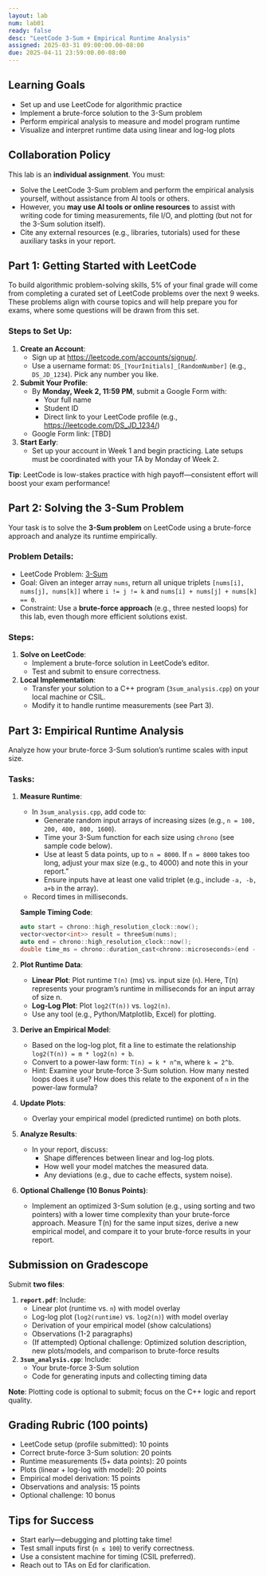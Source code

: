 ```yaml
---
layout: lab  
num: lab01  
ready: false  
desc: "LeetCode 3-Sum + Empirical Runtime Analysis"  
assigned: 2025-03-31 09:00:00.00-08:00  
due: 2025-04-11 23:59:00.00-08:00  
---
```


## Learning Goals  
- Set up and use LeetCode for algorithmic practice  
- Implement a brute-force solution to the 3-Sum problem  
- Perform empirical analysis to measure and model program runtime  
- Visualize and interpret runtime data using linear and log-log plots  

## Collaboration Policy  
This lab is an **individual assignment**. You must:  
- Solve the LeetCode 3-Sum problem and perform the empirical analysis yourself, without assistance from AI tools or others.  
- However, you **may use AI tools or online resources** to assist with writing code for timing measurements, file I/O, and plotting (but not for the 3-Sum solution itself).  
- Cite any external resources (e.g., libraries, tutorials) used for these auxiliary tasks in your report.  

## Part 1: Getting Started with LeetCode  
To build algorithmic problem-solving skills, 5% of your final grade will come from completing a curated set of LeetCode problems over the next 9 weeks. These problems align with course topics and will help prepare you for exams, where some questions will be drawn from this set.  

### Steps to Set Up:  
1. **Create an Account**:  
   - Sign up at <https://leetcode.com/accounts/signup/>.  
   - Use a username format: `DS_[YourInitials]_[RandomNumber]` (e.g., `DS_JD_1234`). Pick any number you like.  
2. **Submit Your Profile**:  
   - By **Monday, Week 2, 11:59 PM**, submit a Google Form with:  
     - Your full name  
     - Student ID  
     - Direct link to your LeetCode profile (e.g., <https://leetcode.com/DS_JD_1234/>)  
   - Google Form link: [TBD]  
3. **Start Early**:  
   - Set up your account in Week 1 and begin practicing. Late setups must be coordinated with your TA by Monday of Week 2.  

**Tip**: LeetCode is low-stakes practice with high payoff—consistent effort will boost your exam performance!  

## Part 2: Solving the 3-Sum Problem  
Your task is to solve the **3-Sum problem** on LeetCode using a brute-force approach and analyze its runtime empirically.  

### Problem Details:  
- LeetCode Problem: [3-Sum](https://leetcode.com/problems/3sum/)  
- Goal: Given an integer array `nums`, return all unique triplets `[nums[i], nums[j], nums[k]]` where `i != j != k` and `nums[i] + nums[j] + nums[k] == 0`.  
- Constraint: Use a **brute-force approach** (e.g., three nested loops) for this lab, even though more efficient solutions exist.  

### Steps:  
1. **Solve on LeetCode**:  
   - Implement a brute-force solution in LeetCode’s editor.  
   - Test and submit to ensure correctness.  
2. **Local Implementation**:  
   - Transfer your solution to a C++ program (`3sum_analysis.cpp`) on your local machine or CSIL.  
   - Modify it to handle runtime measurements (see Part 3).  

## Part 3: Empirical Runtime Analysis  
Analyze how your brute-force 3-Sum solution’s runtime scales with input size.  

### Tasks:  
1. **Measure Runtime**:  
   - In `3sum_analysis.cpp`, add code to:  
     - Generate random input arrays of increasing sizes (e.g., `n = 100, 200, 400, 800, 1600`).  
     - Time your 3-Sum function for each size using `chrono` (see sample code below).  
     - Use at least 5 data points, up to `n = 8000`.  If `n = 8000` takes too long, adjust your max size (e.g., to 4000) and note this in your report.”
     - Ensure inputs have at least one valid triplet (e.g., include `-a, -b, a+b` in the array).  
   - Record times in milliseconds.  

   **Sample Timing Code**:  
   ```cpp
   auto start = chrono::high_resolution_clock::now();
   vector<vector<int>> result = threeSum(nums);
   auto end = chrono::high_resolution_clock::now();
   double time_ms = chrono::duration_cast<chrono::microseconds>(end - start).count() / 1000.0;
   ```

2. **Plot Runtime Data**:  
   - **Linear Plot**: Plot runtime `T(n)` (ms) vs. input size (`n`).  Here, T(n) represents your program’s runtime in milliseconds for an input array of size n.
   - **Log-Log Plot**: Plot `log2(T(n))` vs. `log2(n)`.  
   - Use any tool (e.g., Python/Matplotlib, Excel) for plotting.  

3. **Derive an Empirical Model**:  
   - Based on the log-log plot, fit a line to estimate the relationship `log2(T(n)) = m * log2(n) + b`.  
   - Convert to a power-law form: `T(n) = k * n^m`, where `k = 2^b`.  
   - Hint: Examine your brute-force 3-Sum solution. How many nested loops does it use? How does this relate to the exponent of `n` in the power-law formula?

4. **Update Plots**:  
   - Overlay your empirical model (predicted runtime) on both plots.  

5. **Analyze Results**:  
   - In your report, discuss:  
     - Shape differences between linear and log-log plots.  
     - How well your model matches the measured data.  
     - Any deviations (e.g., due to cache effects, system noise).  
6. **Optional Challenge (10 Bonus Points)**:
   - Implement an optimized 3-Sum solution (e.g., using sorting and two pointers) with a lower time complexity than your brute-force approach. Measure T(n) for the same input sizes, derive a new empirical model, and compare it to your brute-force results in your report.

## Submission on Gradescope  
Submit **two files**:  
1. **`report.pdf`**: Include:  
   - Linear plot (runtime vs. `n`) with model overlay  
   - Log-log plot (`log2(runtime)` vs. `log2(n)`) with model overlay  
   - Derivation of your empirical model (show calculations)  
   - Observations (1-2 paragraphs)  
   - (If attempted) Optional challenge: Optimized solution description, new plots/models, and comparison to brute-force results
2. **`3sum_analysis.cpp`**: Include:  
   - Your brute-force 3-Sum solution  
   - Code for generating inputs and collecting timing data  

**Note**: Plotting code is optional to submit; focus on the C++ logic and report quality.  

## Grading Rubric (100 points)  
- LeetCode setup (profile submitted): 10 points  
- Correct brute-force 3-Sum solution: 20 points  
- Runtime measurements (5+ data points): 20 points  
- Plots (linear + log-log with model): 20 points  
- Empirical model derivation: 15 points  
- Observations and analysis: 15 points  
- Optional challenge: 10 bonus

## Tips for Success  
- Start early—debugging and plotting take time!  
- Test small inputs first (`n ≤ 100`) to verify correctness.  
- Use a consistent machine for timing (CSIL preferred).  
- Reach out to TAs on Ed for clarification.  

